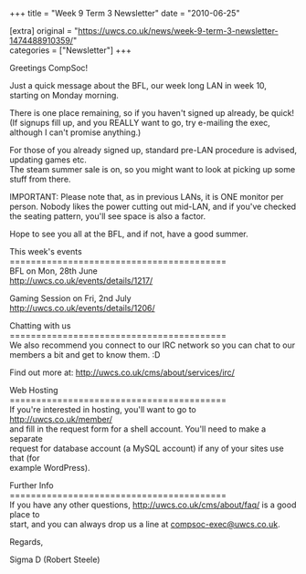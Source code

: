 +++
title = "Week 9 Term 3 Newsletter"
date = "2010-06-25"

[extra]
original = "https://uwcs.co.uk/news/week-9-term-3-newsletter-1474488910359/"    
categories = ["Newsletter"]
+++

Greetings CompSoc\!

Just a quick message about the BFL, our week long LAN in week 10, starting on Monday morning.

There is one place remaining, so if you haven't signed up already, be quick\!  
(If signups fill up, and you REALLY want to go, try e-mailing the exec, although I can't promise anything.)

For those of you already signed up, standard pre-LAN procedure is advised, updating games etc.  
The steam summer sale is on, so you might want to look at picking up some stuff from there.

IMPORTANT: Please note that, as in previous LANs, it is ONE monitor per person. Nobody likes the power cutting out mid-LAN, and if you've checked the seating pattern, you'll see space is also a factor.

Hope to see you all at the BFL, and if not, have a good summer.

This week's events  
\=========================================  
BFL on Mon, 28th June  
http://uwcs.co.uk/events/details/1217/

Gaming Session on Fri, 2nd July  
http://uwcs.co.uk/events/details/1206/

Chatting with us  
\=========================================  
We also recommend you connect to our IRC network so you can chat to our  
members a bit and get to know them. :D

Find out more at: http://uwcs.co.uk/cms/about/services/irc/

Web Hosting  
\=========================================  
If you're interested in hosting, you'll want to go to http://uwcs.co.uk/member/  
and fill in the request form for a shell account. You'll need to make a separate  
request for database account (a MySQL account) if any of your sites use that (for  
example WordPress).

Further Info  
\=========================================  
If you have any other questions, http://uwcs.co.uk/cms/about/faq/ is a good place to  
start, and you can always drop us a line at compsoc-exec@uwcs.co.uk.

Regards,

Sigma D (Robert Steele)

